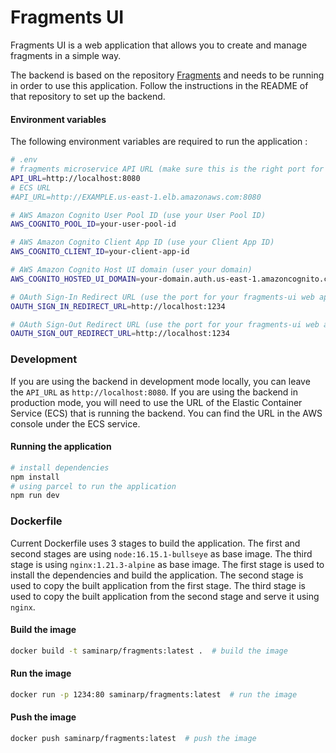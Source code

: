 # Fragments UI

Fragments UI is a web application that allows you to create and manage fragments in a simple way.

The backend is based on the repository [Fragments](https://github.com/saminarp/fragments) and needs to be running in order to use this application. Follow the instructions in the README of that repository to set up the backend.

#### Environment variables

The following environment variables are required to run the application :

```bash
# .env
# fragments microservice API URL (make sure this is the right port for you)
API_URL=http://localhost:8080
# ECS URL
#API_URL=http://EXAMPLE.us-east-1.elb.amazonaws.com:8080

# AWS Amazon Cognito User Pool ID (use your User Pool ID)
AWS_COGNITO_POOL_ID=your-user-pool-id

# AWS Amazon Cognito Client App ID (use your Client App ID)
AWS_COGNITO_CLIENT_ID=your-client-app-id

# AWS Amazon Cognito Host UI domain (user your domain)
AWS_COGNITO_HOSTED_UI_DOMAIN=your-domain.auth.us-east-1.amazoncognito.com

# OAuth Sign-In Redirect URL (use the port for your fragments-ui web app)
OAUTH_SIGN_IN_REDIRECT_URL=http://localhost:1234

# OAuth Sign-Out Redirect URL (use the port for your fragments-ui web app)
OAUTH_SIGN_OUT_REDIRECT_URL=http://localhost:1234
```

### Development

If you are using the backend in development mode locally, you can leave the `API_URL` as `http://localhost:8080`. If you are using the backend in production mode, you will need to use the URL of the Elastic Container Service (ECS) that is running the backend. You can find the URL in the AWS console under the ECS service.

#### Running the application

```bash
# install dependencies
npm install
# using parcel to run the application
npm run dev
```

### Dockerfile

Current Dockerfile uses 3 stages to build the application. The first and second stages are using `node:16.15.1-bullseye` as base image. The third stage is using `nginx:1.21.3-alpine` as base image. The first stage is used to install the dependencies and build the application. The second stage is used to copy the built application from the first stage. The third stage is used to copy the built application from the second stage and serve it using `nginx`.

#### Build the image

```bash
docker build -t saminarp/fragments:latest .  # build the image
```

#### Run the image

```bash
docker run -p 1234:80 saminarp/fragments:latest  # run the image
```

#### Push the image

```bash
docker push saminarp/fragments:latest  # push the image
```
